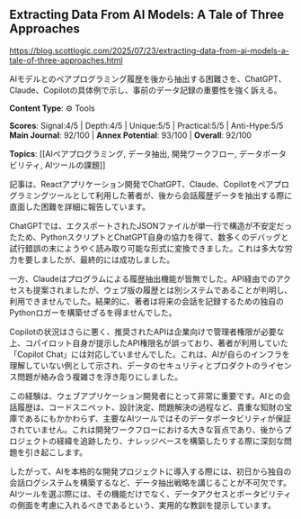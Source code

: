 ## Extracting Data From AI Models: A Tale of Three Approaches

https://blog.scottlogic.com/2025/07/23/extracting-data-from-ai-models-a-tale-of-three-approaches.html

AIモデルとのペアプログラミング履歴を後から抽出する困難さを、ChatGPT、Claude、Copilotの具体例で示し、事前のデータ記録の重要性を強く訴える。

**Content Type**: ⚙️ Tools

**Scores**: Signal:4/5 | Depth:4/5 | Unique:5/5 | Practical:5/5 | Anti-Hype:5/5
**Main Journal**: 92/100 | **Annex Potential**: 93/100 | **Overall**: 92/100

**Topics**: [[AIペアプログラミング, データ抽出, 開発ワークフロー, データポータビリティ, AIツールの課題]]

記事は、Reactアプリケーション開発でChatGPT、Claude、Copilotをペアプログラミングツールとして利用した著者が、後から会話履歴データを抽出する際に直面した困難を詳細に報告しています。

ChatGPTでは、エクスポートされたJSONファイルが単一行で構造が不安定だったため、PythonスクリプトとChatGPT自身の協力を得て、数多くのデバッグと試行錯誤の末にようやく読み取り可能な形式に変換できました。これは多大な労力を要しましたが、最終的には成功しました。

一方、Claudeはプログラムによる履歴抽出機能が皆無でした。API経由でのアクセスも提案されましたが、ウェブ版の履歴とは別システムであることが判明し、利用できませんでした。結果的に、著者は将来の会話を記録するための独自のPythonロガーを構築せざるを得ませんでした。

Copilotの状況はさらに悪く、推奨されたAPIは企業向けで管理者権限が必要な上、コパイロット自身が提示したAPI権限名が誤っており、著者が利用していた「Copilot Chat」には対応していませんでした。これは、AIが自らのインフラを理解していない例として示され、データのセキュリティとプロダクトのライセンス問題が絡み合う複雑さを浮き彫りにしました。

この経験は、ウェブアプリケーション開発者にとって非常に重要です。AIとの会話履歴は、コードスニペット、設計決定、問題解決の過程など、貴重な知財の宝庫であるにもかかわらず、主要なAIツールではそのデータポータビリティが保証されていません。これは開発ワークフローにおける大きな盲点であり、後からプロジェクトの経緯を追跡したり、ナレッジベースを構築したりする際に深刻な問題を引き起こします。

したがって、AIを本格的な開発プロジェクトに導入する際には、初日から独自の会話ログシステムを構築するなど、データ抽出戦略を講じることが不可欠です。AIツールを選ぶ際には、その機能だけでなく、データアクセスとポータビリティの側面を考慮に入れるべきであるという、実用的な教訓を提示しています。
